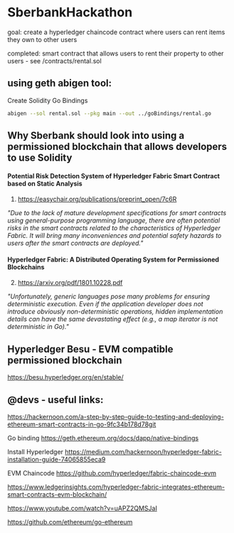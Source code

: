 # SberbankHackathon

goal: create a hyperledger chaincode contract where users can rent items they own to other users

completed: smart contract that allows users to rent their property to other users - see /contracts/rental.sol


## using geth abigen tool:

Create Solidity Go Bindings

```sh
abigen --sol rental.sol --pkg main --out ../goBindings/rental.go
```


## Why Sberbank should look into using a permissioned blockchain that allows developers to use Solidity 

#### Potential Risk Detection System of Hyperledger Fabric Smart Contract based on Static Analysis

1) https://easychair.org/publications/preprint_open/7c6R


*"Due  to  the  lack  of 
mature development specifications for smart contracts 
using  general-purpose  programming  language,  there  are 
often  potential  risks  in  the  smart  contracts  related  to  the 
characteristics  of  Hyperledger  Fabric.  It  will  bring  many 
inconveniences  and  potential  safety  hazards  to  users  after 
the smart contracts are deployed."*

#### Hyperledger Fabric: A Distributed Operating System for Permissioned Blockchains

2) https://arxiv.org/pdf/1801.10228.pdf

*"Unfortunately, generic languages pose many problems for ensuring deterministic execution. Even if the application developer
does not introduce obviously non-deterministic operations, hidden
implementation details can have the same devastating effect (e.g., a
map iterator is not deterministic in Go)."*



## Hyperledger Besu - EVM compatible permissioned blockchain

https://besu.hyperledger.org/en/stable/







## @devs - useful links:

https://hackernoon.com/a-step-by-step-guide-to-testing-and-deploying-ethereum-smart-contracts-in-go-9fc34b178d78git 


Go binding
https://geth.ethereum.org/docs/dapp/native-bindings

Install Hyperledger
https://medium.com/hackernoon/hyperledger-fabric-installation-guide-74065855eca9

EVM Chaincode
https://github.com/hyperledger/fabric-chaincode-evm

https://www.ledgerinsights.com/hyperledger-fabric-integrates-ethereum-smart-contracts-evm-blockchain/

https://www.youtube.com/watch?v=uAPZ2QMSJaI

https://github.com/ethereum/go-ethereum
